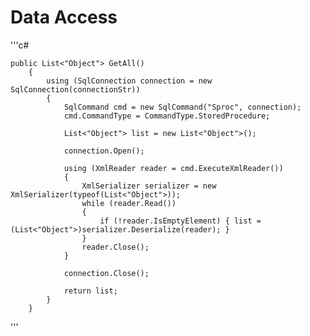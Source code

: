 # Data Access

'''c#
    
    public List<"Object"> GetAll()
        {
            using (SqlConnection connection = new SqlConnection(connectionStr))
            {
                SqlCommand cmd = new SqlCommand("Sproc", connection);
                cmd.CommandType = CommandType.StoredProcedure;

                List<"Object"> list = new List<"Object">();

                connection.Open();

                using (XmlReader reader = cmd.ExecuteXmlReader())
                {
                    XmlSerializer serializer = new XmlSerializer(typeof(List<"Object">));
                    while (reader.Read())
                    {
                        if (!reader.IsEmptyElement) { list = (List<"Object">)serializer.Deserialize(reader); }
                    }
                    reader.Close();
                }

                connection.Close();

                return list;
            }
        }
        
'''
